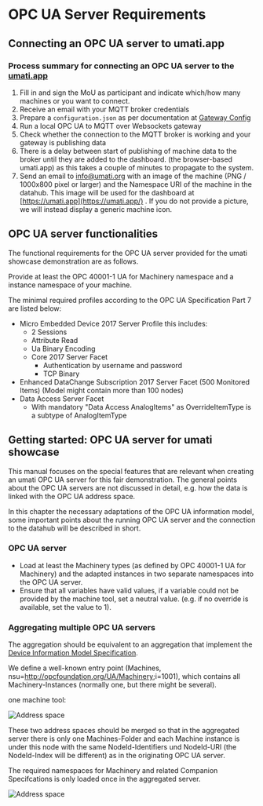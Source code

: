 # OPC UA Server Requirements

## Connecting an OPC UA server to umati.app

### Process summary for connecting an OPC UA server to the [umati.app](https://umati.app)

1. Fill in and sign the MoU as participant and indicate which/how many machines or you want to connect.
2. Receive an email with your MQTT broker credentials
3. Prepare a `configuration.json` as per documentation at [Gateway Config](Gateway.md)
4. Run a local OPC UA to MQTT over Websockets gateway
5. Check whether the connection to the MQTT broker is working and your gateway is publishing data
6. There is a delay between start of publishing of machine data to the broker until they are added to the dashboard. (the browser-based umati.app) as this takes a couple of minutes to propagate to the system.
7. Send an email to [info@umati.org](mailto:info@umati.org) with an image of the machine (PNG / 1000x800 pixel or larger) and the Namespace URI of the machine in the datahub. This image will be used for the dashboard at [https://umati.app](https://umati.app/) . If you do not provide a picture, we will instead display a generic machine icon.

## OPC UA server functionalities

The functional requirements for the OPC UA server provided for the umati showcase demonstration are as follows.

Provide at least the OPC 40001-1 UA for Machinery namespace and a instance namespace of your machine.

The minimal required profiles according to the OPC UA Specification Part 7 are listed below:

- Micro Embedded Device 2017 Server Profile this includes:
  - 2 Sessions
  - Attribute Read
  - Ua Binary Encoding
  - Core 2017 Server Facet
    - Authentication by username and password
    - TCP Binary
- Enhanced DataChange Subscription 2017 Server Facet (500 Monitored Items) (Model might contain more than 100 nodes)
- Data Access Server Facet
  - With mandatory &quot;Data Access AnalogItems&quot; as OverrideItemType is a subtype of AnalogItemType

## Getting started: OPC UA server for umati showcase

This manual focuses on the special features that are relevant when creating an umati OPC UA server for this fair demonstration. The general points about the OPC UA servers are not discussed in detail, e.g. how the data is linked with the OPC UA address space.

In this chapter the necessary adaptations of the OPC UA information model, some important points about the running OPC UA server and the connection to the datahub will be described in short.

### OPC UA server

- Load at least the Machinery types (as defined by OPC 40001-1 UA for Machinery) and the adapted instances in two separate namespaces into the OPC UA server.
- Ensure that all variables have valid values, if a variable could not be provided by the machine tool, set a neutral value. (e.g. if no override is available, set the value to 1).

### Aggregating multiple OPC UA servers

The aggregation should be equivalent to an aggregation that implement the [Device Information Model Specification](https://reference.opcfoundation.org/v104/DI/v102/docs/5.9/).

We define a well-known entry point (Machines, nsu=<http://opcfoundation.org/UA/Machinery>;i=1001), which contains all Machinery-Instances (normally one, but there might be several).

one machine tool:

![Address space](img/Addressspace_sample.png "Addressspace sample")

These two address spaces should be merged so that in the aggregated server there is only one Machines-Folder and each Machine instance is under this node with the same NodeId-Identifiers und NodeId-URI (the NodeId-Index will be different) as in the originating OPC UA server.

The required namespaces for Machinery and related Companion Specifcations is only loaded once in the aggregated server.

![Address space](img/Addressspace_aggregated.png "Adress space aggregated")

